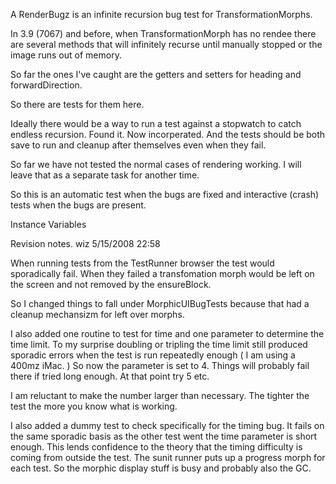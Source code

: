 A RenderBugz is an infinite recursion bug test for TransformationMorphs.In 3.9 (7067) and before, when TransformationMorph has no rendee there are several methods that will infinitely recurse until manually stopped or the image runs out of memory.So far the ones I've caught are the getters and setters for heading and forwardDirection.So there  are tests for them here.Ideally there would be a way to run a test against a stopwatch to catch endless recursion.Found it. Now incorperated. And the tests should be both save to run and cleanup after themselves even when they fail. So far we have not tested the normal cases of rendering working. I will leave that as a separate task for another time. So this is an automatic test when the bugs are fixed and interactive (crash) tests when the bugs are present.Instance VariablesRevision notes. wiz 5/15/2008 22:58When running tests from the TestRunner browser the test would sporadically fail.When they failed a transfomation morph would be left on the screen and not removed by the ensureBlock. So I changed things to fall under MorphicUIBugTests because that had a cleanup mechansizm for left over morphs.I also added one routine to test for time and one parameter to determine the time limit.To my surprise doubling or tripling the time limit still produced sporadic errors when the test is run repeatedly enough ( I am using a 400mz iMac. )  So now the parameter is set to 4. Things will probably fail there if tried long enough. At that point try 5 etc. I am reluctant to make the number larger than necessary. The tighter the test the more you know what is working.I also added a dummy test to check specifically for the timing bug. It fails on the same sporadic basis as the other test went the time parameter is short enough. This lends confidence to the theory that the timing difficulty is coming from outside the test. The sunit runner puts up a progress morph for each test. So the morphic display stuff is busy and probably also the GC.